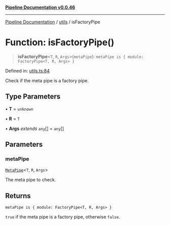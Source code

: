 [**Pipeline Documentation v0.0.46**](../../README.md)

***

[Pipeline Documentation](../../modules.md) / [utils](../README.md) / isFactoryPipe

# Function: isFactoryPipe()

> **isFactoryPipe**\<`T`, `R`, `Args`\>(`metaPipe`): `metaPipe is { module: FactoryPipe<T, R, Args> }`

Defined in: [utils.ts:84](https://github.com/stonemjs/pipeline/blob/437717c2a315db06047331ae86596a6933a8a199/src/utils.ts#L84)

Check if the meta pipe is a factory pipe.

## Type Parameters

• **T** = `unknown`

• **R** = `T`

• **Args** *extends* `any`[] = `any`[]

## Parameters

### metaPipe

[`MetaPipe`](../../declarations/interfaces/MetaPipe.md)\<`T`, `R`, `Args`\>

The meta pipe to check.

## Returns

`metaPipe is { module: FactoryPipe<T, R, Args> }`

`true` if the meta pipe is a factory pipe, otherwise `false`.
